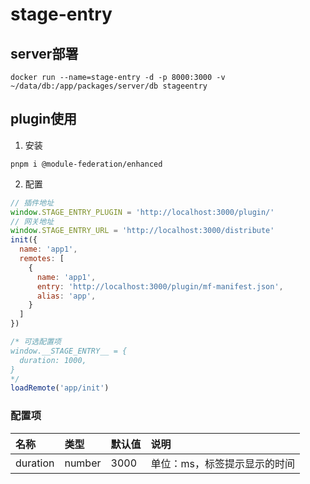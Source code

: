 # stage-entry

## server部署

```shell
docker run --name=stage-entry -d -p 8000:3000 -v ~/data/db:/app/packages/server/db stageentry
```

## plugin使用

1. 安装
```shell
pnpm i @module-federation/enhanced
```

2. 配置
```js
// 插件地址
window.STAGE_ENTRY_PLUGIN = 'http://localhost:3000/plugin/'
// 网关地址
window.STAGE_ENTRY_URL = 'http://localhost:3000/distribute'
init({
  name: 'app1',
  remotes: [
    {
      name: 'app1',
      entry: 'http://localhost:3000/plugin/mf-manifest.json',
      alias: 'app',
    }
  ]
})

/* 可选配置项
window.__STAGE_ENTRY__ = {
  duration: 1000,
}
*/
loadRemote('app/init')
```

### 配置项

| 名称 | 类型 | 默认值 | 说明 |
| :-- | :-- | :------ | :--- |
| duration | number | 3000 | 单位：ms，标签提示显示的时间 |

